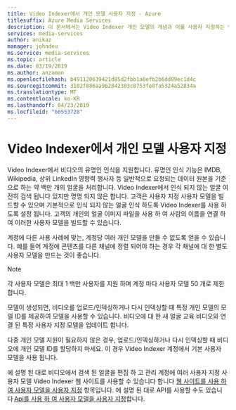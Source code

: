 ```yaml
---
title: Video Indexer에서 개인 모델 사용자 지정 - Azure
titlesuffix: Azure Media Services
description: 이 문서에서는 Video Indexer 개인 모델의 개념과 이를 사용자 지정하는 방법을 간략하게 설명합니다.
services: media-services
author: anikaz
manager: johndeu
ms.service: media-services
ms.topic: article
ms.date: 03/19/2019
ms.author: anzaman
ms.openlocfilehash: b491120639421d85d2fbb1a0efb2b6dd09ec1d4c
ms.sourcegitcommit: 3102f886aa962842303c8753fe8fa5324a52834a
ms.translationtype: MT
ms.contentlocale: ko-KR
ms.lasthandoff: 04/23/2019
ms.locfileid: "60553728"
---
```

# <a name="customize-a-person-model-in-video-indexer"></a>Video Indexer에서 개인 모델 사용자 지정

Video Indexer에서 비디오의 유명인 인식을 지원합니다. 유명인 인식 기능은 IMDB, Wikipedia, 상위 LinkedIn 영향력 행사자 등 일반적으로 요청되는 데이터 원본을 기준으로 하는 약 백만 개의 얼굴을 처리합니다. Video Indexer에서 인식 되지 않는 얼굴 여전히 검색 됩니다 있지만 명명 되지 않은 합니다. 고객은 사용자 지정 사용자 모델을 빌드할 수 있으며 기본적으로 인식 되지 않는 얼굴 인식 하도록 Video Indexer를 사용 하도록 설정 됩니다. 고객의 개인의 얼굴 이미지 파일을 사용 하 여 사람의 이름을 연결 하 여 이러한 사용자 모델을 빌드할 수 있습니다.  

계정에 다른 사용 사례에 맞는, 계정당 여러 개인 모델을 만들 수 없도록 얻을 수 있습니다. 예를 들어 계정에 콘텐츠를 다른 채널에 정렬 되어야 하는 경우 각 채널에 대 한 별도 사용자 모델을 만드는 것이 좋습니다. 

> [!NOTE]
> 각 사용자 모델은 최대 1 백만 사용자를 지원 하며 계정 마다 사용자 모델 50 개로 제한 합니다. 

모델이 생성되면, 비디오를 업로드/인덱싱하거나 다시 인덱싱할 때 특정 개인 모델의 모델 ID를 제공하여 모델을 사용할 수 있습니다. 비디오에 대 한 새 얼굴 교육 비디오와 연결 된 특정 사용자 지정 모델을 업데이트 합니다. 

다중 개인 모델 지원이 필요하지 않은 경우, 업로드/인덱싱하거나 다시 인덱싱할 때 비디오에 개인 모델 ID를 할당하지 마세요. 이 경우 Video Indexer 계정에서 기본 사용자 모델을 사용 됩니다. 

에 설명 된 대로 비디오에서 검색 된 얼굴을 편집 하 고 관리 계정에 여러 사용자 지정 사용자 모델 Video Indexer 웹 사이트를 사용할 수 있습니다 합니다 [웹 사이트를 사용 하 여 사용자 모델을 사용자 지정](customize-person-model-with-website.md) 항목입니다. 에 설명 된 대로 API를 사용할 수도 있습니다 [Api를 사용 하 여 사용자 모델을 사용자 지정](customize-person-model-with-api.md)합니다.